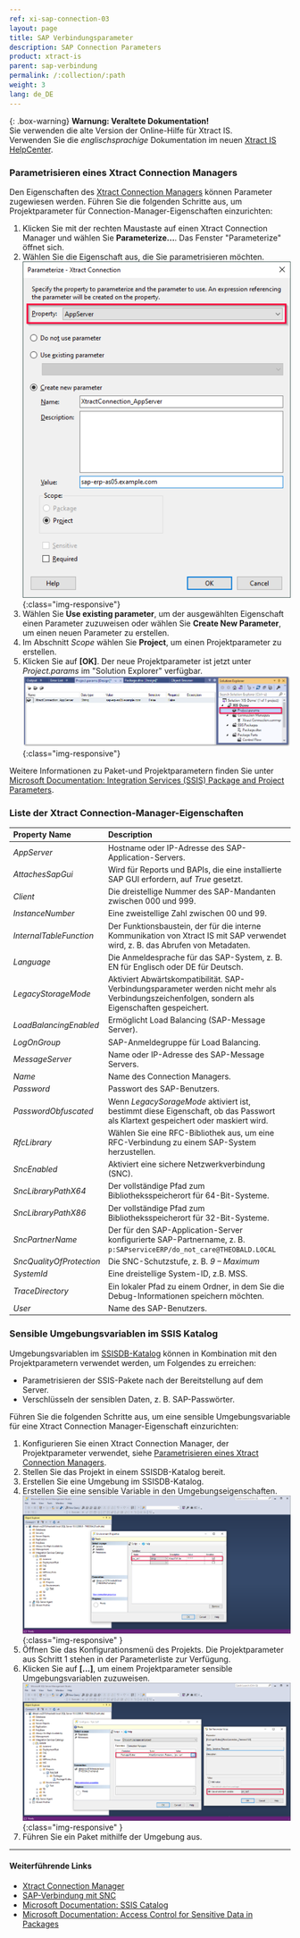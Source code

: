 ```yaml
---
ref: xi-sap-connection-03
layout: page
title: SAP Verbindungsparameter
description: SAP Connection Parameters
product: xtract-is
parent: sap-verbindung
permalink: /:collection/:path
weight: 3
lang: de_DE
---
```


{: .box-warning}
**Warnung: Veraltete Dokumentation!** <br>
Sie verwenden die alte Version der Online-Hilfe für Xtract IS.<br>
Verwenden Sie die *englischsprachige* Dokumentation im neuen [Xtract IS HelpCenter](https://helpcenter.theobald-software.com/xtract-is/documentation/introduction/).


### Parametrisieren eines Xtract Connection Managers

Den Eigenschaften des [Xtract Connection Managers](./verbindungsmanager) können Parameter zugewiesen werden.
Führen Sie die folgenden Schritte aus, um Projektparameter für Connection-Manager-Eigenschaften einzurichten:

1. Klicken Sie mit der rechten Maustaste auf einen Xtract Connection Manager und wählen Sie **Parameterize...**. Das Fenster "Parameterize" öffnet sich.
2. Wählen Sie die Eigenschaft aus, die Sie parametrisieren möchten.<br>
![connection-manager-parameterize](/img/content/xis/connection-manager-parameterize.png){:class="img-responsive"}
3. Wählen Sie **Use existing parameter**, um der ausgewählten Eigenschaft einen Parameter zuzuweisen oder wählen Sie **Create New Parameter**, um einen neuen Parameter zu erstellen.
4. Im Abschnitt *Scope* wählen Sie **Project**, um einen Projektparameter zu erstellen. 
5. Klicken Sie auf **[OK]**. Der neue Projektparameter ist jetzt unter *Project.params* im "Solution Explorer" verfügbar.<br>
![connection-manager-project-params](/img/content/xis/connection-manager-project-params.png){:class="img-responsive"}

Weitere Informationen zu Paket-und Projektparametern finden Sie unter [Microsoft Documentation: Integration Services (SSIS) Package and Project Parameters](https://learn.microsoft.com/en-us/sql/integration-services/integration-services-ssis-package-and-project-parameters?view=sql-server-ver16).

### Liste der Xtract Connection-Manager-Eigenschaften

|Property Name|Description|
|:----|:----|
| *AppServer* | Hostname oder IP-Adresse des SAP-Application-Servers.|
| *AttachesSapGui* | Wird für Reports und BAPIs, die eine installierte SAP GUI erfordern, auf *True* gesetzt.|
| *Client* | Die dreistellige Nummer des SAP-Mandanten zwischen 000 und 999. |
| *InstanceNumber* | Eine zweistellige Zahl zwischen 00 und 99. |
| *InternalTableFunction*| Der Funktionsbaustein, der für die interne Kommunikation von Xtract IS mit SAP verwendet wird, z. B. das Abrufen von Metadaten. |
| *Language* | Die Anmeldesprache für das SAP-System, z. B. EN für Englisch oder DE für Deutsch. |
| *LegacyStorageMode* | Aktiviert Abwärtskompatibilität. SAP-Verbindungsparameter werden nicht mehr als Verbindungszeichenfolgen, sondern als Eigenschaften gespeichert. |
| *LoadBalancingEnabled* | Ermöglicht Load Balancing (SAP-Message Server). |
| *LogOnGroup*| SAP-Anmeldegruppe für Load Balancing. |
| *MessageServer* | Name oder IP-Adresse des SAP-Message Servers. |
| *Name* | Name des Connection Managers.|
| *Password* | Passwort des SAP-Benutzers. |
| *PasswordObfuscated* | Wenn *LegacySorageMode* aktiviert ist, bestimmt diese Eigenschaft, ob das Passwort als Klartext gespeichert oder maskiert wird. |
| *RfcLibrary* | Wählen Sie eine RFC-Bibliothek aus, um eine RFC-Verbindung zu einem SAP-System herzustellen. |
| *SncEnabled* | Aktiviert eine sichere Netzwerkverbindung (SNC).|
| *SncLibraryPathX64* |  Der vollständige Pfad zum Bibliotheksspeicherort für 64-Bit-Systeme. |
| *SncLibraryPathX86* | Der vollständige Pfad zum Bibliotheksspeicherort für 32-Bit-Systeme.|
| *SncPartnerName* | Der für den SAP-Application-Server konfigurierte SAP-Partnername, z. B. `p:SAPserviceERP/do_not_care@THEOBALD.LOCAL` |
| *SncQualityOfProtection* | Die SNC-Schutzstufe, z. B. *9 – Maximum*|
| *SystemId* | Eine dreistellige System-ID, z.B. MSS. |
| *TraceDirectory* | Ein lokaler Pfad zu einem Ordner, in dem Sie die Debug-Informationen speichern möchten. |
| *User*| Name des SAP-Benutzers.|

### Sensible Umgebungsvariablen im SSIS Katalog

Umgebungsvariablen im [SSISDB-Katalog](https://learn.microsoft.com/en-us/sql/integration-services/catalog/ssis-catalog?view=sql-server-ver16) können in Kombination mit den Projektparametern verwendet werden, um Folgendes zu erreichen:

- Parametrisieren der SSIS-Pakete nach der Bereitstellung auf dem Server.
- Verschlüsseln der sensiblen Daten, z. B. SAP-Passwörter.

Führen Sie die folgenden Schritte aus, um eine sensible Umgebungsvariable für eine Xtract Connection Manager-Eigenschaft einzurichten:

1. Konfigurieren Sie einen Xtract Connection Manager, der Projektparameter verwendet, siehe [Parametrisieren eines Xtract Connection Managers](#parameterisieren-eines-xtract-connection-managers).
2. Stellen Sie das Projekt in einem SSISDB-Katalog bereit. 
3. Erstellen Sie eine Umgebung im SSISDB-Katalog.
4. Erstellen Sie eine sensible Variable in den Umgebungseigenschaften.<br>
![XIS_sensitive_variable_1](/img/content/XIS_sensitive_variable_1.png){:class="img-responsive" }
5. Öffnen Sie das Konfigurationsmenü des Projekts. Die Projektparameter aus Schritt 1 stehen in der Parameterliste zur Verfügung.
6. Klicken Sie auf **[...]**, um einem Projektparameter sensible Umgebungsvariablen zuzuweisen.<br>
![XIS_sensitive_variable_1](/img/content/XIS_sensitive_variable_2.png){:class="img-responsive" }
7. Führen Sie ein Paket mithilfe der Umgebung aus.


*****

#### Weiterführende Links
- [Xtract Connection Manager](./verbindungsmanager)
- [SAP-Verbindung mit SNC](./sap-verbindung-mit-snc)
- [Microsoft Documentation: SSIS Catalog](https://learn.microsoft.com/en-us/sql/integration-services/catalog/ssis-catalog?view=sql-server-ver16)
- [Microsoft Documentation: Access Control for Sensitive Data in Packages](https://learn.microsoft.com/en-us/sql/integration-services/security/access-control-for-sensitive-data-in-packages#protection-level-setting-and-the-ssisdb-catalog)
